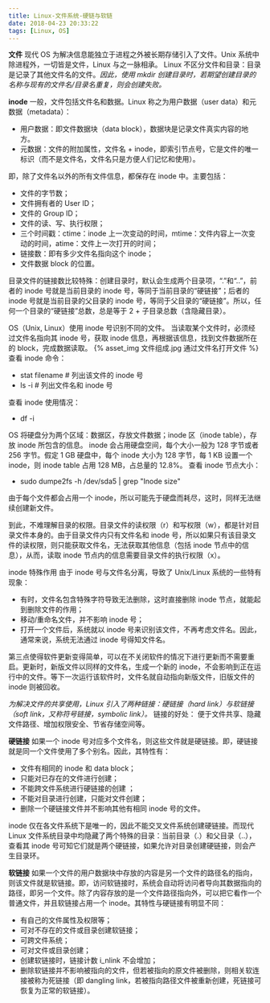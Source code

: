 ```yaml
---
title: Linux-文件系统-硬链与软链
date: 2018-04-23 20:33:22
tags: [Linux, OS]
---
```

**文件**
现代 OS 为解决信息能独立于进程之外被长期存储引入了文件。Unix 系统中除进程外，一切皆是文件，Linux 与之一脉相承。
Linux 不区分文件和目录：目录是记录了其他文件名的文件。_因此，使用 mkdir 创建目录时，若期望创建目录的名称与现有的文件名/目录名重复，则会创建失败。_

**inode**
一般，文件包括文件名和数据。Linux 称之为用户数据（user data）和元数据（metadata）：
* 用户数据：即文件数据块（data block），数据块是记录文件真实内容的地方。
* 元数据：文件的附加属性，文件名 + inode，即索引节点号，它是文件的唯一标识（而不是文件名，文件名只是方便人们记忆和使用）。

即，除了文件名以外的所有文件信息，都保存在 inode 中。主要包括：
* 文件的字节数；
* 文件拥有者的 User ID；
* 文件的 Group ID；
* 文件的读、写、执行权限；
* 三个时间戳：ctime：inode 上一次变动的时间，mtime：文件内容上一次变动的时间，atime：文件上一次打开的时间；
* 链接数：即有多少文件名指向这个 inode；
* 文件数据 block 的位置。

目录文件的链接数比较特殊：创建目录时，默认会生成两个目录项，“.”和“..”，前者的 inode 号就是当前目录的 inode 号，等同于当前目录的“硬链接”；后者的 inode 号就是当前目录的父目录的 inode 号，等同于父目录的“硬链接”。所以，任何一个目录的“硬链接”总数，总是等于 2 + 子目录总数（含隐藏目录）。

OS（Unix, Linux）使用 inode 号识别不同的文件。
当读取某个文件时，必须经过文件名指向其 inode 号，获取 inode 信息，再根据该信息，找到文件数据所在的 block，完成数据读取。
{% asset_img 文件组成.jpg 通过文件名打开文件 %}
查看 inode 命令：
* stat filename  # 列出该文件的 inode 号
* ls -i  # 列出文件名和 inode 号

查看 inode 使用情况：
* df -i

OS 将硬盘分为两个区域：数据区，存放文件数据；inode 区（inode table），存放 inode 所包含的信息。
inode 会占用硬盘空间，每个大小一般为 128 字节或者 256 字节。假定 1 GB 硬盘中，每个 inode 大小为 128 字节，每 1 KB 设置一个 inode，则 inode table 占用 128 MB，占总量的 12.8%。
查看 inode 节点大小：
* sudo dumpe2fs -h /dev/sda5 | grep "Inode size"

由于每个文件都会占用一个 inode，所以可能先于硬盘而耗尽，这时，同样无法继续创建新文件。

到此，不难理解目录的权限。目录文件的读权限（r）和写权限（w），都是针对目录文件本身的。由于目录文件内只有文件名和 inode 号，所以如果只有该目录文件的读权限，则只能获取文件名，无法获取其他信息（包括 inode 节点中的信息），从而，读取 inode 节点内的信息需要目录文件的执行权限（x）。

inode 特殊作用
由于 inode 号与文件名分离，导致了 Unix/Linux 系统的一些特有现象：
* 有时，文件名包含特殊字符导致无法删除，这时直接删除 inode 节点，就能起到删除文件的作用；
* 移动/重命名文件，并不影响 inode 号；
* 打开一个文件后，系统就以 inode 号来识别该文件，不再考虑文件名。因此，通常来说，系统无法通过 inode 号得知文件名。

第三点使得软件更新变得简单，可以在不关闭软件的情况下进行更新而不需要重启。更新时，新版文件以同样的文件名，生成一个新的 inode，不会影响到正在运行中的文件。等下一次运行该软件时，文件名就自动指向新版文件，旧版文件的 inode 则被回收。

_为解决文件的共享使用，Linux 引入了两种链接：硬链接（hard link）与软链接（soft link，又称符号链接，symbolic link）。_
链接的好处：
便于文件共享、隐藏文件路径、增加权限安全、节省存储空间等。

**硬链接**
如果一个 inode 号对应多个文件名，则这些文件就是硬链接。即，硬链接就是同一个文件使用了多个别名。因此，其特性有：
* 文件有相同的 inode 和 data block；
* 只能对已存在的文件进行创建；
* 不能跨文件系统进行硬链接的创建 ；
* 不能对目录进行创建，只能对文件创建；
* 删除一个硬链接文件并不影响其他有相同 inode 号的文件。

inode 仅在各文件系统下是唯一的，因此不能交叉文件系统创建硬链接。而现代 Linux 文件系统目录中均隐藏了两个特殊的目录：当前目录（.）和父目录（..），查看其 inode 号可知它们就是两个硬链接，如果允许对目录创建硬链接，则会产生目录环。

**软链接**
如果一个文件的用户数据块中存放的内容是另一个文件的路径名的指向，则该文件就是软链接。即，访问软链接时，系统会自动将访问者导向其数据指向的路径，即另一个文件。除了内容存放的是一个文件路径指向外，可以把它看作一个普通文件，并且软链接占用一个 inode。其特性与硬链接有明显不同：
* 有自己的文件属性及权限等；
* 可对不存在的文件或目录创建软链接；
* 可跨文件系统；
* 可对文件或目录创建；
* 创建软链接时，链接计数 i_nlink 不会增加；
* 删除软链接并不影响被指向的文件，但若被指向的原文件被删除，则相关软连接被称为死链接（即 dangling link，若被指向路径文件被重新创建，死链接可恢复为正常的软链接）。
